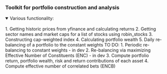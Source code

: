 ### Toolkit for portfolio construction and analysis
<details open>
<summary>Various functionality:</summary>
<br>
1. Getting historic prices from yfinance and calculating returns
2. Getting sector names and market caps for a list of stocks using robin_stocks
3. Constructing cap-weighted index
4. Calculating portfolio wealth
5. Daily re-balancing of a portfolio to the constant weights
TO DO:
1. Periodic re-balancing to constant weights -  in dev
2. Re-balancing via maximizing Effective Number of Constituents (ENC) - in dev
3. Compute portfolio return, portfolio wealth, risk and return contributions of each asset
4. Compute effective number of correlated bets (ENCB)
</details>
